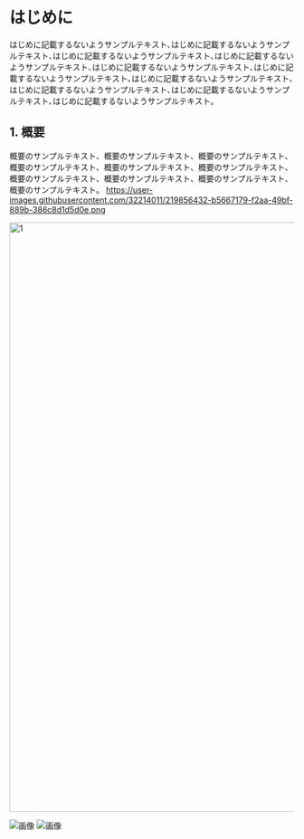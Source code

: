 # はじめに

はじめに記載するないようサンプルテキスト､はじめに記載するないようサンプルテキスト､はじめに記載するないようサンプルテキスト､はじめに記載するないようサンプルテキスト､はじめに記載するないようサンプルテキスト､はじめに記載するないようサンプルテキスト､はじめに記載するないようサンプルテキスト､はじめに記載するないようサンプルテキスト､はじめに記載するないようサンプルテキスト､はじめに記載するないようサンプルテキスト｡

## 1. 概要

概要のサンプルテキスト、概要のサンプルテキスト、概要のサンプルテキスト、概要のサンプルテキスト、概要のサンプルテキスト、概要のサンプルテキスト、概要のサンプルテキスト、概要のサンプルテキスト、概要のサンプルテキスト、概要のサンプルテキスト。
<https://user-images.githubusercontent.com/32214011/219856432-b5667179-f2aa-49bf-889b-386c8d1d5d0e.png>


<img width="1042" alt="1" src="https://user-images.githubusercontent.com/32214011/219856378-92ac74f7-b5bf-4b70-be72-44f9cae54078.png">


![画像](<img width="1042" alt="1" src="https://user-images.githubusercontent.com/32214011/219856165-e6b4c9bb-a230-43b7-918d-acfa6d1963a6.png">)
![画像](<img width="720" alt="2" src="https://user-images.githubusercontent.com/32214011/219856173-8a771ea9-938c-461b-8a7c-539c0d6f7199.png">)
